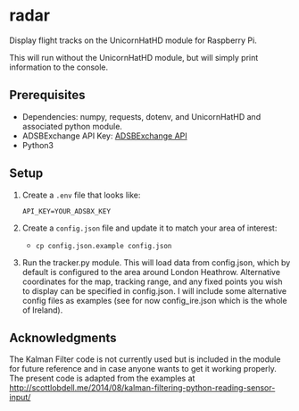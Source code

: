 # radar
Display flight tracks on the UnicornHatHD module for Raspberry Pi.

This will run without the UnicornHatHD module, but will simply print information to the console.

## Prerequisites 
* Dependencies: numpy, requests, dotenv, and UnicornHatHD and associated python module.
* ADSBExchange API Key: [ADSBExchange API](https://www.adsbexchange.com/data/)
* Python3

## Setup
1. Create a `.env` file that looks like:
    ```.env
    API_KEY=YOUR_ADSBX_KEY
    ```
2. Create a `config.json` file and update it to match your area of interest:
    * `cp config.json.example config.json`

3. Run the tracker.py module. This will load data from config.json, which by default is configured to the area around London Heathrow. Alternative coordinates for the map, tracking range, and any fixed points you wish to display can be specified in config.json. I will include some alternative config files as examples (see for now config_ire.json which is the whole of Ireland).

## Acknowledgments
The Kalman Filter code is not currently used but is included in the module for future reference and in case anyone wants to get it working properly. The present code is adapted from the examples at http://scottlobdell.me/2014/08/kalman-filtering-python-reading-sensor-input/

